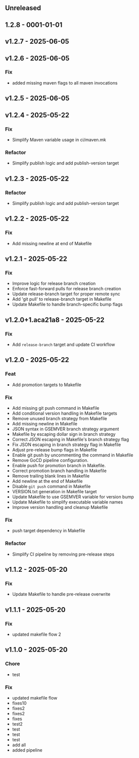 ## Unreleased


## 1.2.8 - 0001-01-01

## v1.2.7 - 2025-06-05

## v1.2.6 - 2025-06-05
### Fix
- added missing maven flags to all maven invocations


## v1.2.5 - 2025-06-05

## v1.2.4 - 2025-05-22
### Fix
- Simplify Maven variable usage in ci/maven.mk

### Refactor
- Simplify publish logic and add publish-version target


## v1.2.3 - 2025-05-22
### Refactor
- Simplify publish logic and add publish-version target


## v1.2.2 - 2025-05-22
### Fix
- Add missing newline at end of Makefile


## v1.2.1 - 2025-05-22
### Fix
- Improve logic for release branch creation
- Enforce fast-forward pulls for release branch creation
- Update release-branch target for proper remote sync
- Add 'git pull' to release-branch target in Makefile
- Update Makefile to handle branch-specific bump flags


## v1.2.0+1.aca21a8 - 2025-05-22
### Fix
- Add `release-branch` target and update CI workflow


## v1.2.0 - 2025-05-22
### Feat
- Add promotion targets to Makefile

### Fix
- Add missing git push command in Makefile
- Add conditional version handling in Makefile targets
- Remove unused branch strategy from Makefile
- Add missing newline in Makefile
- JSON syntax in GSEMVER branch strategy argument
- Makefile by escaping dollar sign in branch strategy
- Correct JSON escaping in Makefile's branch strategy flag
- Fix JSON escaping in branch strategy flag in Makefile
- Adjust pre-release bump flags in Makefile
- Enable git push by uncommenting the command in Makefile
- Remove GoCD pipeline configuration.
- Enable push for promotion branch in Makefile.
- Correct promotion branch handling in Makefile
- Remove trailing blank lines in Makefile
- Add newline at the end of Makefile
- Disable `git push` command in Makefile
- VERSION.txt generation in Makefile target
- Update Makefile to use GSEMVER variable for version bump
- Update Makefile to simplify executable variable names
- Improve version handling and cleanup Makefile

### Fix
- push target dependency in Makefile

### Refactor
- Simplify CI pipeline by removing pre-release steps


## v1.1.2 - 2025-05-20
### Fix
- Update Makefile to handle pre-release overwrite


## v1.1.1 - 2025-05-20
### Fix
- updated makefile flow 2


## v1.1.0 - 2025-05-20
### Chore
- test

### Fix
- updated makefile flow
- fixes10
- fixes2
- fixes2
- fixes
- test2
- test
- test
- test
- add all
- added pipeline


